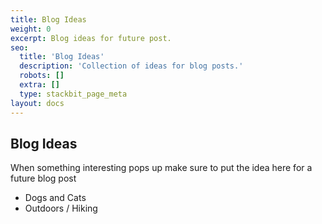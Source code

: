 ```yaml
---
title: Blog Ideas
weight: 0
excerpt: Blog ideas for future post.
seo:
  title: 'Blog Ideas'
  description: 'Collection of ideas for blog posts.'
  robots: []
  extra: []
  type: stackbit_page_meta
layout: docs
---
```

## Blog Ideas

When something interesting pops up make sure to put the idea here for a future blog post
- Dogs and Cats
- Outdoors / Hiking

